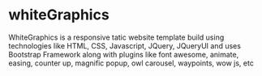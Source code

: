 # whiteGraphics
WhiteGraphics is a responsive tatic website template build using technologies like HTML, CSS, Javascript, JQuery, JQueryUI and uses Bootstrap Framework along with plugins like font awesome, animate, easing, counter up, magnific popup, owl carousel, waypoints, wow js,  etc
